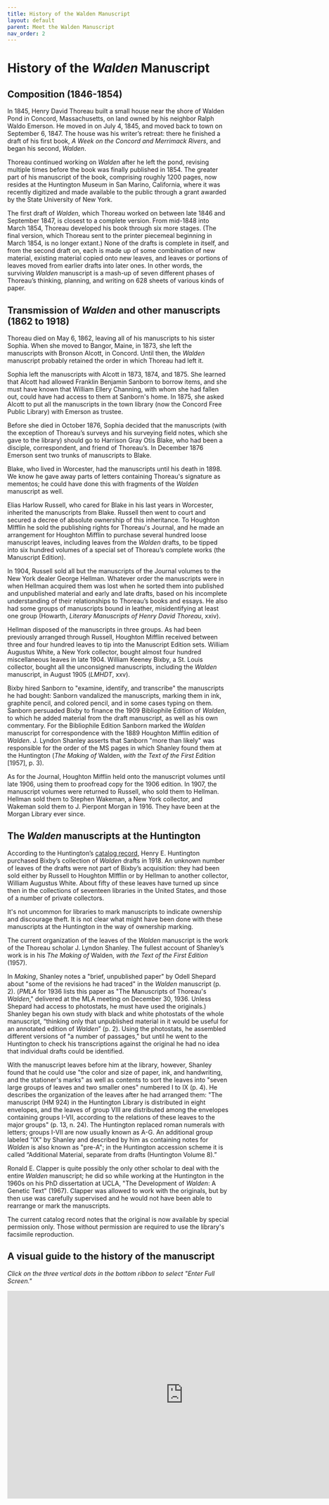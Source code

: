 ```yaml
---
title: History of the Walden Manuscript
layout: default
parent: Meet the Walden Manuscript
nav_order: 2
---
```


# History of the *Walden* Manuscript

## Composition (1846-1854)

In 1845, Henry David Thoreau built a small house near the shore of Walden Pond in Concord, Massachusetts, on land owned by his neighbor Ralph Waldo Emerson. He moved in on July 4, 1845, and moved back to town on September 6, 1847. The house was his writer’s retreat: there he finished a draft of his first book, *A Week on the Concord and Merrimack Rivers*, and began his second, *Walden*.

Thoreau continued working on *Walden* after he left the pond, revising multiple times before the book was finally published in 1854. The greater part of his manuscript of the book, comprising roughly 1200 pages, now resides at the Huntington Museum in San Marino, California, where it was recently digitized and made available to the public through a grant awarded by the State University of New York.

The first draft of *Walden*, which Thoreau worked on between late 1846 and September 1847, is closest to a complete version. From mid-1848 into March 1854, Thoreau developed his book through six more stages. (The final version, which Thoreau sent to the printer piecemeal beginning in March 1854, is no longer extant.) None of the drafts is complete in itself, and from the second draft on, each is made up of some combination of new material, existing material copied onto new leaves, and leaves or portions of leaves moved from earlier drafts into later ones. In other words, the surviving *Walden* manuscript is a mash-up of seven different phases of Thoreau’s thinking, planning, and writing on 628 sheets of various kinds of paper. 

## Transmission of *Walden* and other manuscripts (1862 to 1918)

Thoreau died on May 6, 1862, leaving all of his manuscripts to his sister Sophia. When she moved to Bangor, Maine, in 1873, she left the manuscripts with Bronson Alcott, in Concord. Until then, the *Walden* manuscript probably retained the order in which Thoreau had left it.

Sophia left the manuscripts with Alcott in 1873, 1874, and 1875. She learned that Alcott had allowed Franklin Benjamin Sanborn to borrow items, and she must have known that William Ellery Channing, with whom she had fallen out, could have had access to them at Sanborn's home. In 1875, she asked Alcott to put all the manuscripts in the town library (now the Concord Free Public Library) with Emerson as trustee.

Before she died in October 1876, Sophia decided that the manuscripts (with the exception of Thoreau’s surveys and his surveying field notes, which she gave to the library) should go to Harrison Gray Otis Blake, who had been a disciple, correspondent, and friend of Thoreau’s. In December 1876 Emerson sent two trunks of manuscripts to Blake.

Blake, who lived in Worcester, had the manuscripts until his death in 1898. We know he gave away parts of letters containing Thoreau's signature as mementos; he could have done this with fragments of the *Walden* manuscript as well.

Elias Harlow Russell, who cared for Blake in his last years in Worcester, inherited the manuscripts from Blake. Russell then went to court and secured a decree of absolute ownership of this inheritance. To Houghton MIfflin he sold the publishing rights for Thoreau's Journal, and he made an arrangement for Houghton Mifflin to purchase several hundred loose manuscript leaves, including leaves from the *Walden* drafts, to be tipped into six hundred volumes of a special set of Thoreau’s complete works (the Manuscript Edition).

In 1904, Russell sold all but the manuscripts of the Journal volumes to the New York dealer George Hellman. Whatever order the manuscripts were in when Hellman acquired them was lost when he sorted them into published and unpublished material and early and late drafts, based on his incomplete understanding of their relationships to Thoreau’s books and essays. He also had some groups of manuscripts bound in leather, misidentifying at least one group (Howarth, *Literary Manuscripts of Henry David Thoreau*, xxiv).

Hellman disposed of the manuscripts in three groups. As had been previously arranged through Russell, Houghton Mifflin received between three and four hundred leaves to tip into the Manuscript Edition sets. William Augustus White, a New York collector, bought almost four hundred miscellaneous leaves in late 1904. William Keeney Bixby, a St. Louis collector, bought all the unconsigned manuscripts, including the *Walden* manuscript, in August 1905 (*LMHDT*, xxv).

Bixby hired Sanborn to "examine, identify, and transcribe" the manuscripts he had bought: Sanborn vandalized the manuscripts, marking them in ink, graphite pencil, and colored pencil, and in some cases typing on them. Sanborn persuaded Bixby to finance the 1909 Bibliophile Edition of *Walden*, to which he added material from the draft manuscript, as well as his own commentary. For the Bibliophile Edition Sanborn marked the *Walden* manuscript for correspondence with the 1889 Houghton Mifflin edition of *Walden*. J. Lyndon Shanley asserts that Sanborn "more than likely" was responsible for the order of the MS pages in which Shanley found them at the Huntington (*The Making of* Walden, *with the Text of the First Edition* \[1957\], p. 3).

As for the Journal, Houghton Mifflin held onto the manuscript volumes until late 1906, using them to proofread copy for the 1906 edition. In 1907, the manuscript volumes were returned to Russell, who sold them to Hellman. Hellman sold them to Stephen Wakeman, a New York collector, and Wakeman sold them to J. Pierpont Morgan in 1916. They have been at the Morgan Library ever since.

## The *Walden* manuscripts at the Huntington

According to the Huntington’s [catalog record](https://catalog.huntington.org/record=b1852065), Henry E. Huntington purchased Bixby’s collection of *Walden* drafts in 1918. An unknown number of leaves of the drafts were not part of Bixby’s acquisition: they had been sold either by Russell to Houghton MIfflin or by Hellman to another collector, William Augustus White. About fifty of these leaves have turned up since then in the collections of seventeen libraries in the United States, and those of a number of private collectors.

It's not uncommon for libraries to mark manuscripts to indicate ownership and discourage theft. It is not clear what might have been done with these manuscripts at the Huntington in the way of ownership marking.

The current organization of the leaves of the *Walden* manuscript is the work of the Thoreau scholar J. Lyndon Shanley. The fullest account of Shanley’s work is in his *The Making of* Walden, *with the Text of the First Edition* (1957).

In *Making*, Shanley notes a "brief, unpublished paper" by Odell Shepard about "some of the revisions he had traced" in the *Walden* manuscript (p. 2). (*PMLA* for 1936 lists this paper as "The Manuscripts of Thoreau's *Walden*," delivered at the MLA meeting on December 30, 1936. Unless Shepard had access to photostats, he must have used the originals.) Shanley began his own study with black and white photostats of the whole manuscript, “thinking only that unpublished material in it would be useful for an annotated edition of *Walden*” (p. 2). Using the photostats, he assembled different versions of "a number of passages," but until he went to the Huntington to check his transcriptions against the original he had no idea that individual drafts could be identified.

With the manuscript leaves before him at the library, however, Shanley found that he could use "the color and size of paper, ink, and handwriting, and the stationer's marks" as well as contents to sort the leaves into "seven large groups of leaves and two smaller ones" numbered I to IX (p. 4). He describes the organization of the leaves after he had arranged them: "The manuscript (HM 924) in the Huntington Library is distributed in eight envelopes, and the leaves of group VIII are distributed among the envelopes containing groups I-VII, according to the relations of these leaves to the major groups" (p. 13, n. 24). The Huntington replaced roman numerals with letters; groups I-VII are now usually known as A-G. An additional group labeled "IX" by Shanley and described by him as containing notes for *Walden* is also known as "pre-A"; in the Huntington accession scheme it is called “Additional Material, separate from drafts (Huntington Volume 8).”

Ronald E. Clapper is quite possibly the only other scholar to deal with the entire *Walden* manuscript; he did so while working at the Huntington in the 1960s on his PhD dissertation at UCLA, "The Development of *Walden*: A Genetic Text" (1967). Clapper was allowed to work with the originals, but by then use was carefully supervised and he would not have been able to rearrange or mark the manuscripts.

The current catalog record notes that the original is now available by special permission only. Those without permission are required to use the library's facsimile reproduction.

## A visual guide to the history of the manuscript

*Click on the three vertical dots in the bottom ribbon to select "Enter Full Screen."*

<iframe src="https://docs.google.com/presentation/d/e/2PACX-1vSXIy3dHLUKArS9w6KxK7RDRvn0FfmWnLmFKMxA1QlXw4iyhXohB946PLTqAsDnFsDjl1hJSDo2YjqS/embed?start=false&loop=false&delayms=3000" frameborder="0" width="800" height="472" allowfullscreen="true" mozallowfullscreen="true" webkitallowfullscreen="true"></iframe>